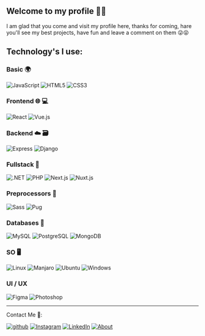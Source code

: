 ##  Welcome to my profile 🖐🏻

I am glad that you come and visit my profile here, thanks for coming, hare you'll see my best projects, have fun and leave a comment on them 😜😝

## Technology's I use:

### Basic 🌍
![JavaScript](https://img.shields.io/badge/JavaScript-F7DF1E?style=for-the-badge&logo=JavaScript&logoColor=black)
![HTML5](https://img.shields.io/badge/HTML5-E34F26?style=for-the-badge&logo=HTML5&logoColor=white)
![CSS3](https://img.shields.io/badge/CSS3-1572B6?style=for-the-badge&logo=CSS3&logoColor=white)

### Frontend 🌐 💻
![React](https://img.shields.io/badge/React-61DAFB?style=for-the-badge&logo=React&logoColor=black)
![Vue.js](https://img.shields.io/badge/Vue.js-4FC08D?style=for-the-badge&logo=Vue.js&logoColor=white)

### Backend ☁️ 🗃️
![Express](https://img.shields.io/badge/ExpressJS-fff?style=for-the-badge&logo=Express&logoColor=black)
![Django](https://img.shields.io/badge/Django-092E20?style=for-the-badge&logo=Django&logoColor=white)

### Fullstack 🦄
![.NET](https://img.shields.io/badge/.NET-512BD4?style=for-the-badge&logo=.NET&logoColor=white)
![PHP](https://img.shields.io/badge/PHP-777BB4?style=for-the-badge&logo=PHP&logoColor=white)
![Next.js](https://img.shields.io/badge/Next.js-000000?style=for-the-badge&logo=Next.js&logoColor=white)
![Nuxt.js](https://img.shields.io/badge/Nuxt.js-00DC82?style=for-the-badge&logo=Nuxt.js&logoColor=white)

### Preprocessors 🎨
![Sass](https://img.shields.io/badge/Sass-CC6699?style=for-the-badge&logo=Sass&logoColor=white)
![Pug](https://img.shields.io/badge/Pug-A86454?style=for-the-badge&logo=Pug&logoColor=white)

### Databases 💾
![MySQL](https://img.shields.io/badge/MySQL-4479A1?style=for-the-badge&logo=MySQL&logoColor=white)
![PostgreSQL](https://img.shields.io/badge/PostgreSQL-4169E1?style=for-the-badge&logo=PostgreSQL&logoColor=white)
![MongoDB](https://img.shields.io/badge/MongoDB-47A248?style=for-the-badge&logo=MongoDB&logoColor=white)

### SO 🖥️
![Linux](https://img.shields.io/badge/Linux-FCC624?style=for-the-badge&logo=Linux&logoColor=black)
![Manjaro](https://img.shields.io/badge/Manjaro-35BF5C?style=for-the-badge&logo=Manjaro&logoColor=white)
![Ubuntu](https://img.shields.io/badge/Ubuntu-E95420?style=for-the-badge&logo=Ubuntu&logoColor=white)
![Windows](https://img.shields.io/badge/Windows-0078D4?style=for-the-badge&logo=Windows&logoColor=white)

### UI / UX
![Figma](https://img.shields.io/badge/Figma-F24E1E?style=for-the-badge&logo=Figma&logoColor=white)
![Photoshop](https://img.shields.io/badge/Photoshop-31A8FF?style=for-the-badge&logo=Photoshop&logoColor=black)

<hr />

Contact Me 💬: <br>

[![github](https://img.shields.io/badge/GitHub-000000?style=for-the-badge&logo=GitHub&logoColor=white)](https://github.com/Mrroboto9819)
[![Instagram](https://img.shields.io/badge/Instagram-E4405F?style=for-the-badge&logo=Instagram&logoColor=white)](https://www.instagram.com/pablo_cabrera09/)
[![LinkedIn](https://img.shields.io/badge/LinkedIn-0A66C2?style=for-the-badge&logo=LinkedIn&logoColor=white)](https://www.linkedin.com/in/pablo-cabrera-castrejon-7102a5200/)
[![About](https://img.shields.io/badge/About-00A98F?style=for-the-badge&logo=About.me&logoColor=white)](https://pcc.avocadosnetwork.com/)
